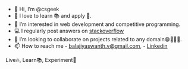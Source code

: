 - 👋 Hi, I’m @csgeek
- 👀 I love to learn 📚 and apply 🚀.
- 🌱 I’m interested in web development and competitive programming.
- 💻 I regularly post answers on [stackoverflow](https://stackoverflow.com/users/12291279/csgeek)
- 💞️ I’m looking to collaborate on projects related to any domain😁🤹🏻‍♀️.
- 📫 How to reach me - balajiyaswanth.v@gmail.com, - [Linkedin](https://in.linkedin.com/in/balaji-yaswanth)

Live🔥, Learn📚, Experiment🧪
<!---
Yaswanth820/Yaswanth820 is a ✨ special ✨ repository because its `README.md` (this file) appears on your GitHub profile.
You can click the Preview link to take a look at your changes.
--->
